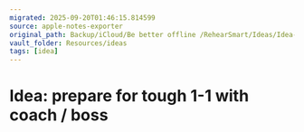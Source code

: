 ```yaml
---
migrated: 2025-09-20T01:46:15.814599
source: apple-notes-exporter
original_path: Backup/iCloud/Be better offline /RehearSmart/Ideas/Idea- prepare for tough 1-1 with coach - boss.md
vault_folder: Resources/ideas
tags: [idea]
---
```

# Idea: prepare for tough 1-1 with coach / boss
